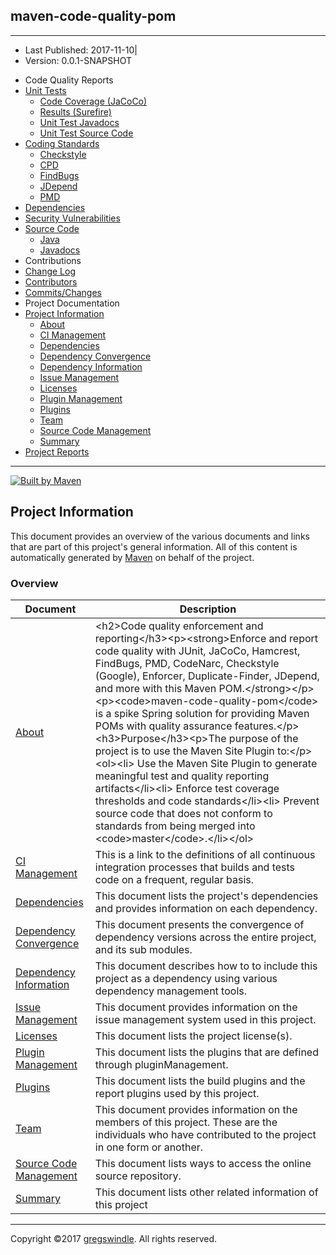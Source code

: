 ## maven-code-quality-pom

-----

  - Last Published: 2017-11-10|
  - Version: 0.0.1-SNAPSHOT

<!-- end list -->

  - Code Quality Reports
  - [Unit Tests](surefire-report.md "Unit Tests")
      - [Code Coverage
        (JaCoCo)](jacoco/index.md "Code Coverage (JaCoCo)")
      - [Results (Surefire)](surefire-report.md "Results (Surefire)")
      - [Unit Test
        Javadocs](testapidocs/index.md "Unit Test Javadocs")
      - [Unit Test Source
        Code](xref-test/index.md "Unit Test Source Code")
  - [Coding Standards](checkstyle.md "Coding Standards")
      - [Checkstyle](checkstyle.md "Checkstyle")
      - [CPD](cpd.md "CPD")
      - [FindBugs](findbugs.md "FindBugs")
      - [JDepend](jdepend-report.md "JDepend")
      - [PMD](pmd.md "PMD")
  - [Dependencies](dependency-updates-report.md "Dependencies")
  - [Security Vulnerabilities](codenarc.md "Security Vulnerabilities")
  - [Source Code](xref/index.md "Source Code")
      - [Java](xref/index.md "Java")
      - [Javadocs](apidocs/index.md "Javadocs")
  - Contributions
  - [Change Log](changelog.md "Change Log")
  - [Contributors](dev-activity.md "Contributors")
  - [Commits/Changes](file-activity.md "Commits/Changes")
  - Project Documentation
  - [Project Information](#)
      - [About](index.md "About")
      - [CI Management](integration.md "CI Management")
      - [Dependencies](dependencies.md "Dependencies")
      - [Dependency
        Convergence](dependency-convergence.md "Dependency Convergence")
      - [Dependency
        Information](dependency-info.md "Dependency Information")
      - [Issue Management](issue-tracking.md "Issue Management")
      - [Licenses](license.md "Licenses")
      - [Plugin Management](plugin-management.md "Plugin Management")
      - [Plugins](plugins.md "Plugins")
      - [Team](team-list.md "Team")
      - [Source Code
        Management](source-repository.md "Source Code Management")
      - [Summary](project-summary.md "Summary")
  - [Project Reports](project-reports.md "Project Reports")

-----

[![Built by
Maven](./images/logos/maven-feather.png)](http://maven.apache.org/ "Built by Maven")

## Project Information

This document provides an overview of the various documents and links
that are part of this project's general information. All of this content
is automatically generated by [Maven](http://maven.apache.org) on behalf
of the
project.

### Overview

| Document                                              | Description                                                                                                                                                                                                                                                                                                                                                                                                                                                                                                                                                                                                                                                                                                                                                                                                |
| ----------------------------------------------------- | ---------------------------------------------------------------------------------------------------------------------------------------------------------------------------------------------------------------------------------------------------------------------------------------------------------------------------------------------------------------------------------------------------------------------------------------------------------------------------------------------------------------------------------------------------------------------------------------------------------------------------------------------------------------------------------------------------------------------------------------------------------------------------------------------------------- |
| [About](index.md)                                   | \<h2\>Code quality enforcement and reporting\</h3\>\<p\>\<strong\>Enforce and report code quality with JUnit, JaCoCo, Hamcrest, FindBugs, PMD, CodeNarc, Checkstyle (Google), Enforcer, Duplicate-Finder, JDepend, and more with this Maven POM.\</strong\>\</p\>\<p\>\<code\>maven-code-quality-pom\</code\> is a spike Spring solution for providing Maven POMs with quality assurance features.\</p\>\<h3\>Purpose\</h3\>\<p\>The purpose of the project is to use the Maven Site Plugin to:\</p\>\<ol\>\<li\> Use the Maven Site Plugin to generate meaningful test and quality reporting artifacts\</li\>\<li\> Enforce test coverage thresholds and code standards\</li\>\<li\> Prevent source code that does not conform to standards from being merged into \<code\>master\</code\>.\</li\>\</ol\> |
| [CI Management](integration.md)                     | This is a link to the definitions of all continuous integration processes that builds and tests code on a frequent, regular basis.                                                                                                                                                                                                                                                                                                                                                                                                                                                                                                                                                                                                                                                                         |
| [Dependencies](dependencies.md)                     | This document lists the project's dependencies and provides information on each dependency.                                                                                                                                                                                                                                                                                                                                                                                                                                                                                                                                                                                                                                                                                                                |
| [Dependency Convergence](dependency-convergence.md) | This document presents the convergence of dependency versions across the entire project, and its sub modules.                                                                                                                                                                                                                                                                                                                                                                                                                                                                                                                                                                                                                                                                                              |
| [Dependency Information](dependency-info.md)        | This document describes how to to include this project as a dependency using various dependency management tools.                                                                                                                                                                                                                                                                                                                                                                                                                                                                                                                                                                                                                                                                                          |
| [Issue Management](issue-tracking.md)               | This document provides information on the issue management system used in this project.                                                                                                                                                                                                                                                                                                                                                                                                                                                                                                                                                                                                                                                                                                                    |
| [Licenses](license.md)                              | This document lists the project license(s).                                                                                                                                                                                                                                                                                                                                                                                                                                                                                                                                                                                                                                                                                                                                                                |
| [Plugin Management](plugin-management.md)           | This document lists the plugins that are defined through pluginManagement.                                                                                                                                                                                                                                                                                                                                                                                                                                                                                                                                                                                                                                                                                                                                 |
| [Plugins](plugins.md)                               | This document lists the build plugins and the report plugins used by this project.                                                                                                                                                                                                                                                                                                                                                                                                                                                                                                                                                                                                                                                                                                                         |
| [Team](team-list.md)                                | This document provides information on the members of this project. These are the individuals who have contributed to the project in one form or another.                                                                                                                                                                                                                                                                                                                                                                                                                                                                                                                                                                                                                                                   |
| [Source Code Management](source-repository.md)      | This document lists ways to access the online source repository.                                                                                                                                                                                                                                                                                                                                                                                                                                                                                                                                                                                                                                                                                                                                           |
| [Summary](project-summary.md)                       | This document lists other related information of this project                                                                                                                                                                                                                                                                                                                                                                                                                                                                                                                                                                                                                                                                                                                                              |

-----

Copyright ©2017 [gregswindle](https://github.com/gregswindle). All
rights reserved.
